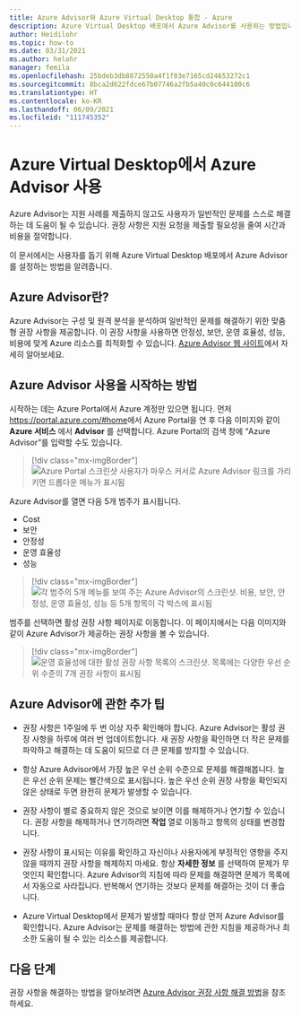 ```yaml
---
title: Azure Advisor와 Azure Virtual Desktop 통합 - Azure
description: Azure Virtual Desktop 배포에서 Azure Advisor를 사용하는 방법입니다.
author: Heidilohr
ms.topic: how-to
ms.date: 03/31/2021
ms.author: helohr
manager: femila
ms.openlocfilehash: 25bdeb3db8872550a4f1f03e7165cd24653272c1
ms.sourcegitcommit: 8bca2d622fdce67b07746a2fb5a40c0c644100c6
ms.translationtype: HT
ms.contentlocale: ko-KR
ms.lasthandoff: 06/09/2021
ms.locfileid: "111745352"
---
```

# <a name="use-azure-advisor-with-azure-virtual-desktop"></a>Azure Virtual Desktop에서 Azure Advisor 사용

Azure Advisor는 지원 사례를 제출하지 않고도 사용자가 일반적인 문제를 스스로 해결하는 데 도움이 될 수 있습니다. 권장 사항은 지원 요청을 제출할 필요성을 줄여 시간과 비용을 절약합니다.

이 문서에서는 사용자를 돕기 위해 Azure Virtual Desktop 배포에서 Azure Advisor를 설정하는 방법을 알려줍니다.

## <a name="what-is-azure-advisor"></a>Azure Advisor란?

Azure Advisor는 구성 및 원격 분석을 분석하여 일반적인 문제를 해결하기 위한 맞춤형 권장 사항을 제공합니다. 이 권장 사항을 사용하면 안정성, 보안, 운영 효율성, 성능, 비용에 맞게 Azure 리소스를 최적화할 수 있습니다. [Azure Advisor 웹 사이트](https://azure.microsoft.com/services/advisor/)에서 자세히 알아보세요.

## <a name="how-to-start-using-azure-advisor"></a>Azure Advisor 사용을 시작하는 방법

시작하는 데는 Azure Portal에서 Azure 계정만 있으면 됩니다. 먼저 <https://portal.azure.com/#home>에서 Azure Portal을 연 후 다음 이미지와 같이 **Azure 서비스** 에서 **Advisor** 를 선택합니다. Azure Portal의 검색 창에 “Azure Advisor”를 입력할 수도 있습니다.

> [!div class="mx-imgBorder"]
> ![Azure Portal 스크린샷 사용자가 마우스 커서로 Azure Advisor 링크를 가리키면 드롭다운 메뉴가 표시됨](media/azure-advisor.png)

Azure Advisor를 열면 다음 5개 범주가 표시됩니다.

- Cost
- 보안
- 안정성
- 운영 효율성
- 성능

> [!div class="mx-imgBorder"]
> ![각 범주의 5개 메뉴를 보여 주는 Azure Advisor의 스크린샷. 비용, 보안, 안정성, 운영 효율성, 성능 등 5개 항목이 각 박스에 표시됨](media/advisor-categories.png)

범주를 선택하면 활성 권장 사항 페이지로 이동합니다. 이 페이지에서는 다음 이미지와 같이 Azure Advisor가 제공하는 권장 사항을 볼 수 있습니다.

> [!div class="mx-imgBorder"]
> ![운영 효율성에 대한 활성 권장 사항 목록의 스크린샷. 목록에는 다양한 우선 순위 수준의 7개 권장 사항이 표시됨](media/active-suggestions.png)

## <a name="additional-tips-for-azure-advisor"></a>Azure Advisor에 관한 추가 팁

- 권장 사항은 1주일에 두 번 이상 자주 확인해야 합니다. Azure Advisor는 활성 권장 사항을 하루에 여러 번 업데이트합니다. 새 권장 사항을 확인하면 더 작은 문제를 파악하고 해결하는 데 도움이 되므로 더 큰 문제를 방지할 수 있습니다.

- 항상 Azure Advisor에서 가장 높은 우선 순위 수준으로 문제를 해결해봅니다. 높은 우선 순위 문제는 빨간색으로 표시됩니다. 높은 우선 순위 권장 사항을 확인되지 않은 상태로 두면 완전히 문제가 발생할 수 있습니다.

- 권장 사항이 별로 중요하지 않은 것으로 보이면 이를 해제하거나 연기할 수 있습니다. 권장 사항을 해제하거나 연기하려면 **작업** 열로 이동하고 항목의 상태를 변경합니다.

- 권장 사항이 표시되는 이유를 확인하고 자신이나 사용자에게 부정적인 영향을 주지 않을 때까지 권장 사항을 해제하지 마세요. 항상 **자세한 정보** 를 선택하여 문제가 무엇인지 확인합니다. Azure Advisor의 지침에 따라 문제를 해결하면 문제가 목록에서 자동으로 사라집니다. 반복해서 연기하는 것보다 문제를 해결하는 것이 더 좋습니다.

- Azure Virtual Desktop에서 문제가 발생할 때마다 항상 먼저 Azure Advisor를 확인합니다. Azure Advisor는 문제를 해결하는 방법에 관한 지침을 제공하거나 최소한 도움이 될 수 있는 리소스를 제공합니다.

## <a name="next-steps"></a>다음 단계

권장 사항을 해결하는 방법을 알아보려면 [Azure Advisor 권장 사항 해결 방법](azure-advisor-recommendations.md)을 참조하세요.
